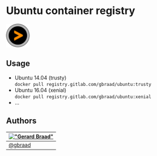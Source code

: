 Ubuntu container registry
=========================

!["Prompt"](https://raw.githubusercontent.com/gbraad/assets/gh-pages/icons/prompt-icon-64.png)


Usage
-----

  * Ubuntu 14.04 (trusty)  
    `docker pull registry.gitlab.com/gbraad/ubuntu:trusty`
  * Ubuntu 16.04 (xenial)  
    `docker pull registry.gitlab.com/gbraad/ubuntu:xenial`
  * ...


Authors
-------

| [!["Gerard Braad"](http://gravatar.com/avatar/e466994eea3c2a1672564e45aca844d0.png?s=60)](http://gbraad.nl "Gerard Braad <me@gbraad.nl>") |
|---|
| [@gbraad](https://twitter.com/gbraad)  |
